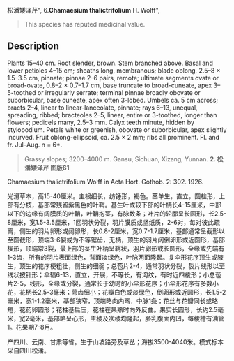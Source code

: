 松潘矮泽芹",
6.**Chamaesium thalictrifolium** H. Wolff",

> This species has reputed medicinal value.

## Description
Plants 15–40 cm. Root slender, brown. Stem branched above. Basal and lower petioles 4–15 cm; sheaths long, membranous; blade oblong, 2.5–8 × 1.5–3.5 cm, pinnate; pinnae 2–6 pairs, remote; ultimate segments ovate or broad-ovate, 0.8–2 × 0.7–1.7 cm, base truncate to broad-cuneate, apex 3–5-toothed or irregularly serrate; terminal pinnae broadly obovate or suborbicular, base cuneate, apex often 3-lobed. Umbels ca. 5 cm across; bracts 2–4, linear to linear-lanceolate, pinnate; rays 6–13, unequal, spreading, ribbed; bracteoles 2–5, linear, entire or 3-toothed, longer than flowers; pedicels many, 2.5–3 mm. Calyx teeth minute, hidden by stylopodium. Petals white or greenish, obovate or suborbicular, apex slightly incurved. Fruit oblong-ellipsoid, ca. 2.5 × 2 mm; ribs all prominent. Fl. and fr. Jul–Aug. n = 6*.

> Grassy slopes; 3200–4000 m. Gansu, Sichuan, Xizang, Yunnan.
**2. 松潘矮泽芹 图版61**

Chamaesium thalictrifolium Wolff in Acta Hort. Gothob. 2: 302. 1926.

光滑草本，高15-40厘米。主根细长，纺锤形，褐色。茎单生，直立，圆柱形，上部有分枝，基部常残留紫黑色的叶鞘。基生叶或较下部的叶柄长4-15厘米，中部以下的边缘有阔膜质的叶鞘，叶鞘抱茎，有脉数条；叶片的轮廓呈长圆形，长2.5-8厘米，宽1.5-3.5厘米，1回羽状分裂，羽片膜质或坚纸质，2-6对，每对彼此疏离，侧生的羽片卵形或阔卵形，长0.8-2厘米，宽0.7-1.7厘米，基部通常呈截形以至圆截形，顶端3-6裂或为不等锯齿，无柄，顶生的羽片阔倒卵形或近圆形，基部楔形，顶端常3裂，最上部的茎生叶柄呈鞘状，羽片卵形或长圆形，全缘或先端有1-3齿，所有的羽片表面绿色，背面淡绿色，叶脉两面隆起。复伞形花序顶生或腋生，顶生的花序梗粗壮，侧生的细弱；总苞片2-4，通常羽状分裂，裂片线形以至线状披针形；伞辐6-13，直立，开展，不等长，有沟纹，有时近四棱形；小总苞片2-5，线形，全缘或分裂，通常长于幼时的小伞形花序；小伞形花序有多数小花，花柄长2.5-3毫米；萼齿细小；花瓣白色或淡绿色，倒卵形或近圆形，长1.5-2毫米，宽1-1.2毫米，基部狭窄，顶端略向内弯，中脉1条；花丝与花瓣同长或略短，花药卵圆形；花柱基扁压，花柱在果熟时向外反曲。果实长圆形，长约2.5毫米，宽2毫米，基部略呈心形，主棱及次棱均隆起，胚乳腹面内凹，每棱槽有油管1。花果期7-8月。

产四川、云南、甘肃等省。生于山坡路旁及草丛；海拔3500-4040米。模式标本采自四川松潘。
